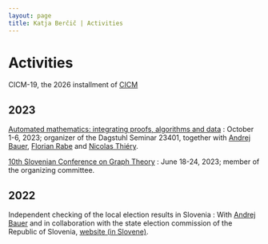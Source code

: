 ```yaml
---
layout: page
title: Katja Berčič | Activities
---
```


# Activities

CICM-19, the 2026 installment of [CICM](https://cicm-conference.org/cicm.php)

## 2023

[Automated mathematics: integrating proofs, algorithms and data](https://www.dagstuhl.de/en/seminars/seminar-calendar/seminar-details/23401)
: October 1-6, 2023; organizer of the Dagstuhl Seminar 23401, together with [Andrej Bauer](http://www.andrej.com/), [Florian Rabe](http://kwarc.info/people/frabe/) and [Nicolas Thiéry](http://nicolas.thiery.name/).

[10th Slovenian Conference on Graph Theory](https://sicgt.si)
: June 18-24, 2023; member of the organizing committee.

## 2022

Independent checking of the local election results in Slovenia
: With [Andrej Bauer](https://www.andrej.com/research.html) and in collaboration with the state election commission of the Republic of Slovenia, [website (in Slovene)](https://volitve.fmf.uni-lj.si).